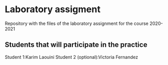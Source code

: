 # Laboratory assigment

Repository with the files of the laboratory assignment for the course 2020-2021

## Students that will participate in the practice

Student 1:Karim Laouini
Student 2 (optional):Victoria Fernandez 

